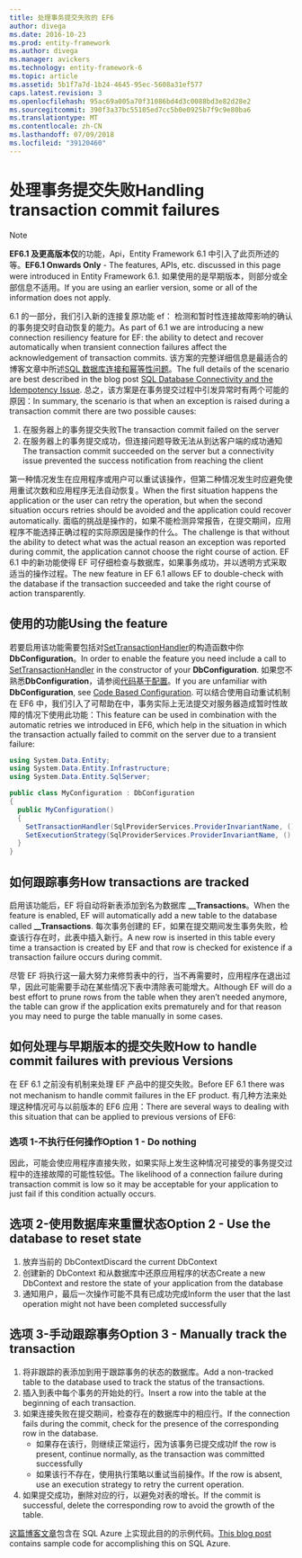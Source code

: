```yaml
---
title: 处理事务提交失败的 EF6
author: divega
ms.date: 2016-10-23
ms.prod: entity-framework
ms.author: divega
ms.manager: avickers
ms.technology: entity-framework-6
ms.topic: article
ms.assetid: 5b1f7a7d-1b24-4645-95ec-5608a31ef577
caps.latest.revision: 3
ms.openlocfilehash: 95ac69a005a70f31086bd4d3c0088bd3e82d28e2
ms.sourcegitcommit: 390f3a37bc55105ed7cc5b0e0925b7f9c9e80ba6
ms.translationtype: MT
ms.contentlocale: zh-CN
ms.lasthandoff: 07/09/2018
ms.locfileid: "39120460"
---
```

# <a name="handling-transaction-commit-failures"></a><span data-ttu-id="9cb04-102">处理事务提交失败</span><span class="sxs-lookup"><span data-stu-id="9cb04-102">Handling transaction commit failures</span></span>
> [!NOTE]
> <span data-ttu-id="9cb04-103">**EF6.1 及更高版本仅**的功能，Api，Entity Framework 6.1 中引入了此页所述的等。</span><span class="sxs-lookup"><span data-stu-id="9cb04-103">**EF6.1 Onwards Only** - The features, APIs, etc. discussed in this page were introduced in Entity Framework 6.1.</span></span> <span data-ttu-id="9cb04-104">如果使用的是早期版本，则部分或全部信息不适用。</span><span class="sxs-lookup"><span data-stu-id="9cb04-104">If you are using an earlier version, some or all of the information does not apply.</span></span>  

<span data-ttu-id="9cb04-105">6.1 的一部分，我们引入新的连接复原功能 ef： 检测和暂时性连接故障影响的确认的事务提交时自动恢复的能力。</span><span class="sxs-lookup"><span data-stu-id="9cb04-105">As part of 6.1 we are introducing a new connection resiliency feature for EF: the ability to detect and recover automatically when transient connection failures affect the acknowledgement of transaction commits.</span></span> <span data-ttu-id="9cb04-106">该方案的完整详细信息是最适合的博客文章中所述[SQL 数据库连接和幂等性问题](http://blogs.msdn.com/b/adonet/archive/2013/03/11/sql-database-connectivity-and-the-idempotency-issue.aspx)。</span><span class="sxs-lookup"><span data-stu-id="9cb04-106">The full details of the scenario are best described in the blog post [SQL Database Connectivity and the Idempotency Issue](http://blogs.msdn.com/b/adonet/archive/2013/03/11/sql-database-connectivity-and-the-idempotency-issue.aspx).</span></span>  <span data-ttu-id="9cb04-107">总之，该方案是在事务提交过程中引发异常时有两个可能的原因：</span><span class="sxs-lookup"><span data-stu-id="9cb04-107">In summary, the scenario is that when an exception is raised during a transaction commit there are two possible causes:</span></span>  

1. <span data-ttu-id="9cb04-108">在服务器上的事务提交失败</span><span class="sxs-lookup"><span data-stu-id="9cb04-108">The transaction commit failed on the server</span></span>
2. <span data-ttu-id="9cb04-109">在服务器上的事务提交成功，但连接问题导致无法从到达客户端的成功通知</span><span class="sxs-lookup"><span data-stu-id="9cb04-109">The transaction commit succeeded on the server but a connectivity issue prevented the success notification from reaching the client</span></span>  

<span data-ttu-id="9cb04-110">第一种情况发生在应用程序或用户可以重试该操作，但第二种情况发生时应避免使用重试次数和应用程序无法自动恢复。</span><span class="sxs-lookup"><span data-stu-id="9cb04-110">When the first situation happens the application or the user can retry the operation, but when the second situation occurs retries should be avoided and the application could recover automatically.</span></span> <span data-ttu-id="9cb04-111">面临的挑战是操作的，如果不能检测异常报告，在提交期间，应用程序不能选择正确过程的实际原因是操作的什么。</span><span class="sxs-lookup"><span data-stu-id="9cb04-111">The challenge is that without the ability to detect what was the actual reason an exception was reported during commit, the application cannot choose the right course of action.</span></span> <span data-ttu-id="9cb04-112">EF 6.1 中的新功能使得 EF 可仔细检查与数据库，如果事务成功，并以透明方式采取适当的操作过程。</span><span class="sxs-lookup"><span data-stu-id="9cb04-112">The new feature in EF 6.1 allows EF to double-check with the database if the transaction succeeded and take the right course of action transparently.</span></span>  

## <a name="using-the-feature"></a><span data-ttu-id="9cb04-113">使用的功能</span><span class="sxs-lookup"><span data-stu-id="9cb04-113">Using the feature</span></span>  

<span data-ttu-id="9cb04-114">若要启用该功能需要包括对[SetTransactionHandler](https://msdn.microsoft.com/library/system.data.entity.dbconfiguration.setdefaulttransactionhandler.aspx)的构造函数中你**DbConfiguration**。</span><span class="sxs-lookup"><span data-stu-id="9cb04-114">In order to enable the feature you need include a call to [SetTransactionHandler](https://msdn.microsoft.com/library/system.data.entity.dbconfiguration.setdefaulttransactionhandler.aspx) in the constructor of your **DbConfiguration**.</span></span> <span data-ttu-id="9cb04-115">如果您不熟悉**DbConfiguration**，请参阅[代码基于配置](~/ef6/fundamentals/configuring/code-based.md)。</span><span class="sxs-lookup"><span data-stu-id="9cb04-115">If you are unfamiliar with **DbConfiguration**, see [Code Based Configuration](~/ef6/fundamentals/configuring/code-based.md).</span></span> <span data-ttu-id="9cb04-116">可以结合使用自动重试机制在 EF6 中，我们引入了可帮助在中，事务实际上无法提交对服务器造成暂时性故障的情况下使用此功能：</span><span class="sxs-lookup"><span data-stu-id="9cb04-116">This feature can be used in combination with the automatic retries we introduced in EF6, which help in the situation in which the transaction actually failed to commit on the server due to a transient failure:</span></span>  

``` csharp
using System.Data.Entity;
using System.Data.Entity.Infrastructure;
using System.Data.Entity.SqlServer;

public class MyConfiguration : DbConfiguration  
{
  public MyConfiguration()  
  {  
    SetTransactionHandler(SqlProviderServices.ProviderInvariantName, () => new CommitFailureHandler());  
    SetExecutionStrategy(SqlProviderServices.ProviderInvariantName, () => new SqlAzureExecutionStrategy());  
  }  
}
```  

## <a name="how-transactions-are-tracked"></a><span data-ttu-id="9cb04-117">如何跟踪事务</span><span class="sxs-lookup"><span data-stu-id="9cb04-117">How transactions are tracked</span></span>  

<span data-ttu-id="9cb04-118">启用该功能后，EF 将自动将新表添加到名为数据库 **__Transactions**。</span><span class="sxs-lookup"><span data-stu-id="9cb04-118">When the feature is enabled, EF will automatically add a new table to the database called **__Transactions**.</span></span> <span data-ttu-id="9cb04-119">每次事务创建的 EF，如果在提交期间发生事务失败，检查该行存在时，此表中插入新行。</span><span class="sxs-lookup"><span data-stu-id="9cb04-119">A new row is inserted in this table every time a transaction is created by EF and that row is checked for existence if a transaction failure occurs during commit.</span></span>  

<span data-ttu-id="9cb04-120">尽管 EF 将执行这一最大努力来修剪表中的行，当不再需要时，应用程序在退出过早，因此可能需要手动在某些情况下表中清除表可能增大。</span><span class="sxs-lookup"><span data-stu-id="9cb04-120">Although EF will do a best effort to prune rows from the table when they aren’t needed anymore, the table can grow if the application exits prematurely and for that reason you may need to purge the table manually in some cases.</span></span>  

## <a name="how-to-handle-commit-failures-with-previous-versions"></a><span data-ttu-id="9cb04-121">如何处理与早期版本的提交失败</span><span class="sxs-lookup"><span data-stu-id="9cb04-121">How to handle commit failures with previous Versions</span></span>

<span data-ttu-id="9cb04-122">在 EF 6.1 之前没有机制来处理 EF 产品中的提交失败。</span><span class="sxs-lookup"><span data-stu-id="9cb04-122">Before EF 6.1 there was not mechanism to handle commit failures in the EF product.</span></span> <span data-ttu-id="9cb04-123">有几种方法来处理这种情况可与以前版本的 EF6 应用：</span><span class="sxs-lookup"><span data-stu-id="9cb04-123">There are several ways to dealing with this situation that can be applied to previous versions of EF6:</span></span>  

### <a name="option-1---do-nothing"></a><span data-ttu-id="9cb04-124">选项 1-不执行任何操作</span><span class="sxs-lookup"><span data-stu-id="9cb04-124">Option 1 - Do nothing</span></span>  

<span data-ttu-id="9cb04-125">因此，可能会使应用程序直接失败，如果实际上发生这种情况可接受的事务提交过程中的连接故障的可能性较低。</span><span class="sxs-lookup"><span data-stu-id="9cb04-125">The likelihood of a connection failure during transaction commit is low so it may be acceptable for your application to just fail if this condition actually occurs.</span></span>  

## <a name="option-2---use-the-database-to-reset-state"></a><span data-ttu-id="9cb04-126">选项 2-使用数据库来重置状态</span><span class="sxs-lookup"><span data-stu-id="9cb04-126">Option 2 - Use the database to reset state</span></span>  

1. <span data-ttu-id="9cb04-127">放弃当前的 DbContext</span><span class="sxs-lookup"><span data-stu-id="9cb04-127">Discard the current DbContext</span></span>  
2. <span data-ttu-id="9cb04-128">创建新的 DbContext 和从数据库中还原应用程序的状态</span><span class="sxs-lookup"><span data-stu-id="9cb04-128">Create a new DbContext and restore the state of your application from the database</span></span>  
3. <span data-ttu-id="9cb04-129">通知用户，最后一次操作可能不具有已成功完成</span><span class="sxs-lookup"><span data-stu-id="9cb04-129">Inform the user that the last operation might not have been completed successfully</span></span>  

## <a name="option-3---manually-track-the-transaction"></a><span data-ttu-id="9cb04-130">选项 3-手动跟踪事务</span><span class="sxs-lookup"><span data-stu-id="9cb04-130">Option 3 - Manually track the transaction</span></span>  

1. <span data-ttu-id="9cb04-131">将非跟踪的表添加到用于跟踪事务的状态的数据库。</span><span class="sxs-lookup"><span data-stu-id="9cb04-131">Add a non-tracked table to the database used to track the status of the transactions.</span></span>  
2. <span data-ttu-id="9cb04-132">插入到表中每个事务的开始处的行。</span><span class="sxs-lookup"><span data-stu-id="9cb04-132">Insert a row into the table at the beginning of each transaction.</span></span>  
3. <span data-ttu-id="9cb04-133">如果连接失败在提交期间，检查存在的数据库中的相应行。</span><span class="sxs-lookup"><span data-stu-id="9cb04-133">If the connection fails during the commit, check for the presence of the corresponding row in the database.</span></span>  
    - <span data-ttu-id="9cb04-134">如果存在该行，则继续正常运行，因为该事务已提交成功</span><span class="sxs-lookup"><span data-stu-id="9cb04-134">If the row is present, continue normally, as the transaction was committed successfully</span></span>  
    - <span data-ttu-id="9cb04-135">如果该行不存在，使用执行策略以重试当前操作。</span><span class="sxs-lookup"><span data-stu-id="9cb04-135">If the row is absent, use an execution strategy to retry the current operation.</span></span>  
4. <span data-ttu-id="9cb04-136">如果提交成功，删除对应的行，以避免对表的增长。</span><span class="sxs-lookup"><span data-stu-id="9cb04-136">If the commit is successful, delete the corresponding row to avoid the growth of the table.</span></span>  

<span data-ttu-id="9cb04-137">[这篇博客文章](http://blogs.msdn.com/b/adonet/archive/2013/03/11/sql-database-connectivity-and-the-idempotency-issue.aspx)包含在 SQL Azure 上实现此目的的示例代码。</span><span class="sxs-lookup"><span data-stu-id="9cb04-137">[This blog post](http://blogs.msdn.com/b/adonet/archive/2013/03/11/sql-database-connectivity-and-the-idempotency-issue.aspx) contains sample code for accomplishing this on SQL Azure.</span></span>  
